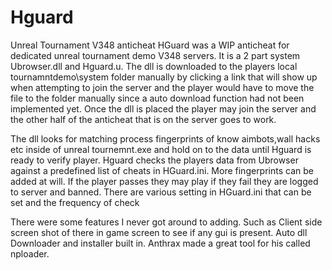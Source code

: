 # Hguard
Unreal Tournament V348 anticheat
HGuard was a WIP anticheat for dedicated unreal tournament demo V348 servers. It is a 2 part system Ubrowser.dll and Hguard.u. The dll is downloaded to the players local tournamntdemo\system folder manually by clicking a link that will show up when attempting to join the server and the player would have to move the file to the folder manually since a auto download function had not been implemented yet. Once the dll is placed the player may join the server and the other half of the anticheat that is on the server goes to work.


The dll looks for matching process fingerprints of know aimbots,wall hacks etc inside of unreal tournemnt.exe and hold on to the data until Hguard is ready to verify player. Hguard checks the players data from Ubrowser against a predefined list of cheats in HGuard.ini. More fingerprints can be added at will. If the player passes they may play if they fail they are logged to server and banned.
There are various setting in HGuard.ini that can be set and the frequency of check

There were some features I never got around to adding. Such as
Client side screen shot of there in game screen to see if any gui is present.
Auto dll Downloader and installer built in.
Anthrax made a great tool for his called nploader.